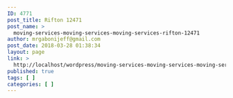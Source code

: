 ```yaml
---
ID: 4771
post_title: Rifton 12471
post_name: >
  moving-services-moving-services-moving-services-rifton-12471
author: mrgabonijeff@gmail.com
post_date: 2018-03-28 01:38:34
layout: page
link: >
  http://localhost/wordpress/moving-services-moving-services-moving-services-rifton-12471/
published: true
tags: [ ]
categories: [ ]
---
```

